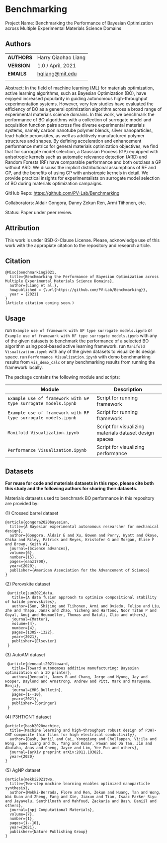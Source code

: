 # Benchmarking

Project Name: Benchmarking the Performance of Bayesian Optimization across Multiple Experimental Materials Science Domains

## Authors
||                    |
| ------------- | ------------------------------ |
| **AUTHORS**      | Harry Qiaohao Liang     | 
| **VERSION**      | 1.0 / April, 2021     | 
| **EMAILS**      | hqliang@mit.edu | 
||                    |


Abstract: 
In the field of machine learning (ML) for materials optimization, active learning algorithms, such as Bayesian Optimization (BO), have enjoyed increased popularity in guiding autonomous high-throughput experimentation systems. However, very few studies have evaluated the efficiency of BO as a general optimization algorithm across a broad range of experimental materials science domains. In this work, we benchmark the performance of BO algorithms with a collection of surrogate model and acquisition function pairs across five diverse experimental materials systems, namely carbon nanotube polymer blends, silver nanoparticles, lead-halide perovskites, as well as additively manufactured polymer structures and shapes. By defining acceleration and enhancement performance metrics for general materials optimization objectives, we find that for surrogate model selection, a Gaussian Process (GP) equipped with anisotropic kernels such as automatic relevance detection (ARD) and Random Forests (RF) have comparable performance and both outclass a GP without ARD. We discuss the implicit distributional assumptions of RF and GP, and the benefits of using GP with anisotropic kernels in detail. We provide practical insights for experimentalists on surrogate model selection of BO during materials optimization campaigns.

GitHub Repo: https://github.com/PV-Lab/Benchmarking

Collaborators: Aldair Gongora, Danny Zekun Ren, Armi Tiihonen, etc.

Status: Paper under peer review.

## Attribution
This work is under BSD-2-Clause License. Please, acknowledge use of this work with the appropiate citation to the repository and research article.

## Citation 

    @Misc{benchmarking2021,
      title={Benchmarking the Performance of Bayesian Optimization across Multiple Experimental Materials Science Domains},
      author={Liang et al.},
      howpublished = {\url{https://github.com/PV-Lab/Benchmarking}},
      year = {2021}
    }
    (Article citation coming soon.)
    
## Usage

run `Example use of framework with GP type surrogate models.ipynb` or `Example use of framework with RF type surrogate models.ipynb` with any of the given datasets to benchmark the performance of a selected BO algorithm using pool-based active learning framework. 
run `Manifold Visualization.ipynb` with any of the given datasets to visualize its design space. 
run `Performance Visualization.ipynb` with demo benchmarking results from `vis_demo_calc` or any benchmarking results from running the framework locally.

The package contains the following module and scripts:

| Module | Description |
| ------------- | ------------------------------ |
| `Example use of framework with GP type surrogate models.ipynb`      | Script for running framework      |
| `Example use of framework with RF type surrogate models.ipynb`      | Script for running framework       |
| `Manifold Visualization.ipynb`      | Script for visualizing materials dataset design spaces   |
| `Performance Visualization.ipynb`      | Script for visualizing performance   |


## Datasets
**For reuse for code and materials datasets in this repo, please cite both this study and the following authors for sharing their datasets.**

Materials datasets used to benchmark BO performance in this repository are provided by:

(1) Crossed barrel dataset

    @article{gongora2020bayesian,
      title={A Bayesian experimental autonomous researcher for mechanical design},
      author={Gongora, Aldair E and Xu, Bowen and Perry, Wyatt and Okoye, Chika and Riley, Patrick and Reyes, Kristofer G and Morgan, Elise F and Brown, Keith A},
      journal={Science advances},
      volume={6},
      number={15},
      pages={eaaz1708},
      year={2020},
      publisher={American Association for the Advancement of Science}
    }
    
(2) Perovskite dataset
     
     @article{sun2021data,
       title={A data fusion approach to optimize compositional stability of halide perovskites},
       author={Sun, Shijing and Tiihonen, Armi and Oviedo, Felipe and Liu, Zhe and Thapa, Janak and Zhao, Yicheng and Hartono, Noor Titan P and Goyal, Anuj and Heumueller, Thomas and Batali, Clio and others},
       journal={Matter},
       volume={4},
       number={4},
       pages={1305--1322},
       year={2021},
       publisher={Elsevier}
     }
     
(3) AutoAM dataset

     @article{deneault2021toward,
       title={Toward autonomous additive manufacturing: Bayesian optimization on a 3D printer},
       author={Deneault, James R and Chang, Jorge and Myung, Jay and Hooper, Daylond and Armstrong, Andrew and Pitt, Mark and Maruyama, Benji},
       journal={MRS Bulletin},
       pages={1--10},
       year={2021},    
       publisher={Springer}
     }
     
(4) P3HT/CNT dataset

    @article{bash2020machine,
      title={Machine learning and high-throughput robust design of P3HT-CNT composite thin films for high electrical conductivity},
      author={Bash, Daniil and Cai, Yongqiang and Chellappan, Vijila and Wong, Swee Liang and Xu, Yang and Kumar, Pawan and Da Tan, Jin and Abutaha, Anas and Cheng, Jayce and Lim, Yee Fun and others},
      journal={arXiv preprint arXiv:2011.10382},
      year={2020}
    }
    
(5) AgNP dataset

    @article{mekki2021two,
      title={Two-step machine learning enables optimized nanoparticle synthesis},
      author={Mekki-Berrada, Flore and Ren, Zekun and Huang, Tan and Wong, Wai Kuan and Zheng, Fang and Xie, Jiaxun and Tian, Isaac Parker Siyu and Jayavelu, Senthilnath and Mahfoud, Zackaria and Bash, Daniil and others},
      journal={npj Computational Materials},
      volume={7},
      number={1},
      pages={1--10},
      year={2021},
      publisher={Nature Publishing Group}
    }








